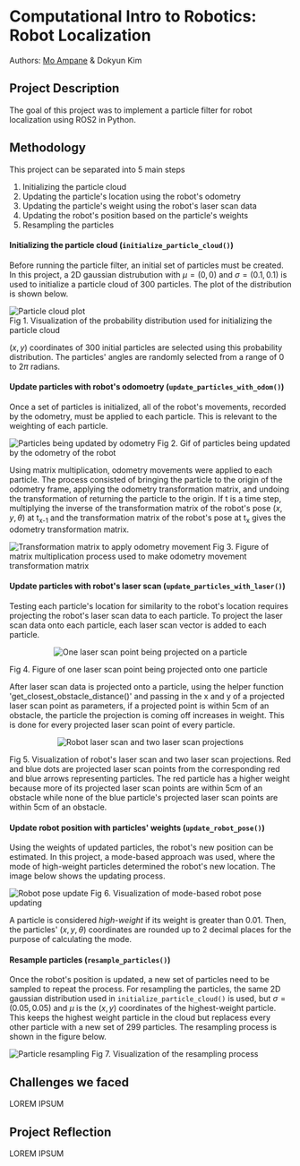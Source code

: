 # Computational Intro to Robotics: Robot Localization
Authors: [Mo Ampane](https://github.com/Moampane) & Dokyun Kim

## Project Description
The goal of this project was to implement a particle filter for robot localization using ROS2 in Python.

## Methodology
This project can be separated into 5 main steps  
1. Initializing the particle cloud
2. Updating the particle's location using the robot's odometry
3. Updating the particle's weight using the robot's laser scan data
4. Updating the robot's position based on the particle's weights
5. Resampling the particles

#### Initializing the particle cloud (`initialize_particle_cloud()`)
Before running the particle filter, an initial set of particles must be created. In this project, a 2D gaussian distrubution with $\mu = (0,0)$ and $\sigma = (0.1, 0.1)$ is used to initialize a particle cloud of 300 particles. The plot of the distribution is shown below.  

![Particle cloud plot](img/particle_cloud.png)  
Fig 1. Visualization of the probability distribution used for initializing the particle cloud

$(x,y)$ coordinates of 300 initial particles are selected using this probability distribution. The particles' angles are randomly selected from a range of $0$ to $2\pi$ radians.

#### Update particles with robot's odomoetry (`update_particles_with_odom()`)
Once a set of particles is initialized, all of the robot's movements, recorded by the odometry, must be applied to each particle. This is relevant to the weighting of each particle.

![Particles being updated by odometry](img/update_particles_with_odom.gif)
Fig 2. Gif of particles being updated by the odometry of the robot

Using matrix multiplication, odometry movements were applied to each particle. The process consisted of bringing the particle to the origin of the odometry frame, applying the odometry transformation matrix, and undoing the transformation of returning the particle to the origin. If t is a time step, multiplying the inverse of the transformation matrix of the robot's pose $(x,y,\theta)$ at t<sub>x-1</sub> and the transformation matrix of the robot's pose at t<sub>x</sub> gives the odometry transformation matrix.

![Transformation matrix to apply odometry movement](img/mat_mul_fig.png)
Fig 3. Figure of matrix multiplication process used to make odometry movement transformation matrix

#### Update particles with robot's laser scan (`update_particles_with_laser()`)
Testing each particle's location for similarity to the robot's location requires projecting the robot's laser scan data to each particle. To project the laser scan data onto each particle, each laser scan vector is added to each particle.

<div style="text-align:center">
<img src="img/project_laser_scan.png" alt="One laser scan point being projected on a particle" />
</div>

Fig 4. Figure of one laser scan point being projected onto one particle

After laser scan data is projected onto a particle, using the helper function 'get_closest_obstacle_distance()' and passing in the x and y of a projected laser scan point as parameters, if a projected point is within 5cm of an obstacle, the particle the projection is coming off increases in weight. This is done for every projected laser scan point of every particle.

<div style="text-align:center">
<img src="img/projections.png" alt="Robot laser scan and two laser scan projections" />
</div>

Fig 5. Visualization of robot's laser scan and two laser scan projections. Red and blue dots are projected laser scan points from the corresponding red and blue arrows representing particles. The red particle has a higher weight because more of its projected laser scan points are within 5cm of an obstacle while none of the blue particle's projected laser scan points are within 5cm of an obstacle.

#### Update robot position with particles' weights (`update_robot_pose()`)
Using the weights of updated particles, the robot's new position can be estimated. In this project, a mode-based approach was used, where the mode of high-weight particles determined the robot's new location. The image below shows the updating process.

![Robot pose update](img/robot_pose_update.png)
Fig 6. Visualization of mode-based robot pose updating

A particle is considered *high-weight* if its weight is greater than 0.01. Then, the particles' $(x,y,\theta)$ coordinates are rounded up to 2 decimal places for the purpose of calculating the mode. 

#### Resample particles (`resample_particles()`)
Once the robot's position is updated, a new set of particles need to be sampled to repeat the process. For resampling the particles, the same 2D gaussian distribution used in `initialize_particle_cloud()` is used, but $\sigma = (0.05,0.05)$ and $\mu$ is the $(x,y)$ coordinates of the highest-weight particle. This keeps the highest weight particle in the cloud but replacess every other particle with a new set of 299 particles. The resampling process is shown in the figure below.

![Particle resampling](img/resampling.png)
Fig 7. Visualization of the resampling process




## Challenges we faced
LOREM IPSUM


## Project Reflection
LOREM IPSUM


